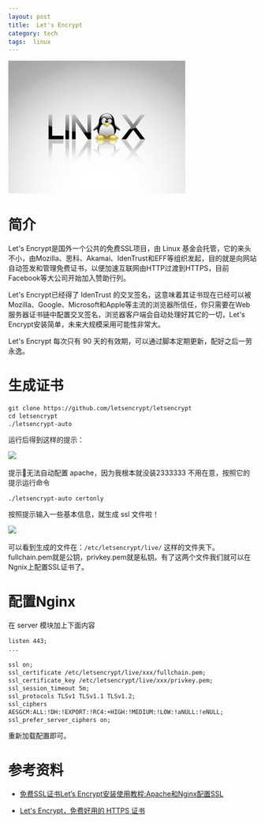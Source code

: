 ```yaml
---
layout: post
title:  Let's Encrypt
category: tech
tags:  linux
---
```

![](/assets/img/linux.jpg)

# 简介

Let's Encrypt是国外一个公共的免费SSL项目，由 Linux 基金会托管，它的来头不小，由Mozilla、思科、Akamai、IdenTrust和EFF等组织发起，目的就是向网站自动签发和管理免费证书，以便加速互联网由HTTP过渡到HTTPS，目前Facebook等大公司开始加入赞助行列。

Let's Encrypt已经得了 IdenTrust 的交叉签名，这意味着其证书现在已经可以被Mozilla、Google、Microsoft和Apple等主流的浏览器所信任，你只需要在Web 服务器证书链中配置交叉签名，浏览器客户端会自动处理好其它的一切，Let's Encrypt安装简单，未来大规模采用可能性非常大。

Let's Encrypt 每次只有 90 天的有效期，可以通过脚本定期更新，配好之后一劳永逸。

# 生成证书

```
git clone https://github.com/letsencrypt/letsencrypt
cd letsencrypt
./letsencrypt-auto
```

运行后得到这样的提示：

![](https://cdn.kelu.org/blog/2017/07/2017-07-18-1.26.00.png)

提示无法自动配置 apache，因为我根本就没装2333333 不用在意，按照它的提示运行命令

	./letsencrypt-auto certonly

按照提示输入一些基本信息，就生成 ssl 文件啦！

![](https://cdn.kelu.org/blog/2017/07/2017-07-18-1.45.28.png)

可以看到生成的文件在：`/etc/letsencrypt/live/` 这样的文件夹下。fullchain.pem就是公钥，privkey.pem就是私钥。有了这两个文件我们就可以在Ngnix上配置SSL证书了。

# 配置Nginx

在 server 模块加上下面内容

    listen 443;
    ...
    
    ssl on;
    ssl_certificate /etc/letsencrypt/live/xxx/fullchain.pem;
    ssl_certificate_key /etc/letsencrypt/live/xxx/privkey.pem;
    ssl_session_timeout 5m;
    ssl_protocols TLSv1 TLSv1.1 TLSv1.2;
    ssl_ciphers AESGCM:ALL:!DH:!EXPORT:!RC4:+HIGH:!MEDIUM:!LOW:!aNULL:!eNULL;
    ssl_prefer_server_ciphers on;

重新加载配置即可。

# 参考资料

* [免费SSL证书Let’s Encrypt安装使用教程:Apache和Nginx配置SSL](https://www.freehao123.com/lets-encrypt/)

* [Let's Encrypt，免费好用的 HTTPS 证书](https://imququ.com/post/letsencrypt-certificate.html)

